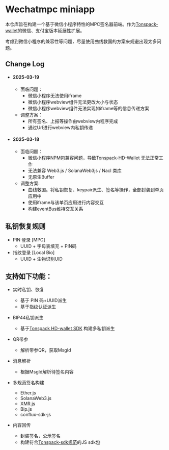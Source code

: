 # Wechatmpc miniapp

本仓库旨在构建一个基于微信小程序特性的MPC签名器前端。作为[Tonspack-wallet](https://github.com/tonspay/tonspack-font-end-nextjs)的微信、支付宝版本延展性扩展。

考虑到微信小程序的兼容性等问题，尽量使用曲线救国的方案来规避出现太多问题。

## Change Log

- #### 2025-03-19
  - 面临问题：
    - 微信小程序无法使用iframe
    - 微信小程序webview组件无法更改大小与状态
    - 微信小程序webview组件无法实现如iframe等的信息传递方案
  - 调整方案：
    - 所有签名、上报等操作由webview内程序完成
    - 通过Url进行webview内私钥传递

- #### 2025-03-18
  - 面临问题：
    - 微信小程序NPM包兼容问题，导致Tonspack-HD-Wallet 无法正常工作
    - 无法兼容 Web3.js / SolanaWeb3js / Nacl 类库
    - 无原生Buffer
  - 调整方案:
    - 曲线救国。将私钥恢复、keypair派生、签名等操作，全部封装到单页应用中
    - 使用iframe与该单页应用进行内容交互
    - 构建eventBus维持交互关系
    
## 私钥恢复规则
  - PIN 登录 [MPC]
    - UUID + 字母表填充 + PIN码
  - 指纹登录 [Local Bio]
    - UUID + 生物识别UID

## 支持如下功能：

- 实时私钥、恢复
  - 基于 PIN 码+UUID派生
  - 基于指纹认证派生

- BIP44私钥派生
  - 基于[Tonspack HD-wallet SDK](https://github.com/Tonspay/Tonspack-HD-generator) 构建多私钥派生

- QR带参
  - 解析带参QR，获取MsgId

- 消息解析
  - 根据MsgId解析待签名内容
  
- 多规范签名构建
  - Ether.js
  - SolanaWeb3.js
  - XMR.js
  - Bip.js
  - conflux-sdk-js

- 内容回传
  - 封装签名，公示签名
  - 构建符合[Tonspack-sdk规范](https://github.com/Tonspay/Tonspack-demo-and-SDK/tree/sdk)的JS sdk包

